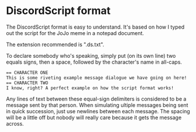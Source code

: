 # DiscordScript format

The DiscordScript format is easy to understand. It's based on how I typed out the script for the JoJo meme in a notepad document.

The extension recommended is ".ds.txt".

To declare somebody who's speaking, simply put (on its own line) two equals signs, then a space, followed by the character's name in all-caps.

```
== CHARACTER ONE
This is some riveting example message dialogue we have going on here!
== CHARACTER TWO
I know, right? A perfect example on how the script format works!
```

Any lines of text between these equal-sign delimiters is considered to be a message sent by that person. When simulating ultiple messages being sent in quick succession, just use newlines between each message. The spacing will be a little off but nobody will really care because it gets the message across.

